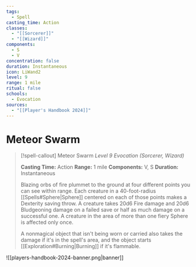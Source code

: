 ```yaml
---
tags:
  - Spell
casting_time: Action
classes:
  - "[[Sorcerer]]"
  - "[[Wizard]]"
components:
  - S
  - V
concentration: false
duration: Instantaneous
icon: LiWand2
level: 9
range: 1 mile
ritual: false
schools:
  - Evocation
sources:
  - "[[Player's Handbook 2024]]"
---
```


# Meteor Swarm

>[!spell-callout] Meteor Swarm
>_Level 9 Evocation (Sorcerer, Wizard)_
>
>**Casting Time:** Action
>**Range:** 1 mile
>**Components:** V, S
>**Duration:** Instantaneous
>
>Blazing orbs of fire plummet to the ground at four different points you can see within range. Each creature in a 40-foot-radius [[Spells#Sphere\|Sphere]] centered on each of those points makes a Dexterity saving throw. A creature takes 20d6 Fire damage and 20d6 Bludgeoning damage on a failed save or half as much damage on a successful one. A creature in the area of more than one fiery Sphere is affected only once.
>
>A nonmagical object that isn't being worn or carried also takes the damage if it's in the spell's area, and the object starts [[Exploration#Burning\|Burning]] if it's flammable.


![[players-handbook-2024-banner.png|banner]]
